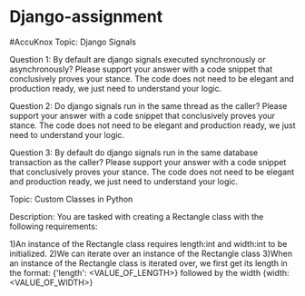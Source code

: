 # Django-assignment

#AccuKnox Topic: Django Signals

Question 1: By default are django signals executed synchronously or asynchronously? Please support your answer with a code snippet that conclusively proves your stance. The code does not need to be elegant and production ready, we just need to understand your logic.

Question 2: Do django signals run in the same thread as the caller? Please support your answer with a code snippet that conclusively proves your stance. The code does not need to be elegant and production ready, we just need to understand your logic.

Question 3: By default do django signals run in the same database transaction as the caller? Please support your answer with a code snippet that conclusively proves your stance. The code does not need to be elegant and production ready, we just need to understand your logic.

Topic: Custom Classes in Python

Description: You are tasked with creating a Rectangle class with the following requirements:

1)An instance of the Rectangle class requires length:int and width:int to be initialized. 2)We can iterate over an instance of the Rectangle class 3)When an instance of the Rectangle class is iterated over, we first get its length in the format: {'length': <VALUE_OF_LENGTH>} followed by the width {width: <VALUE_OF_WIDTH>}
